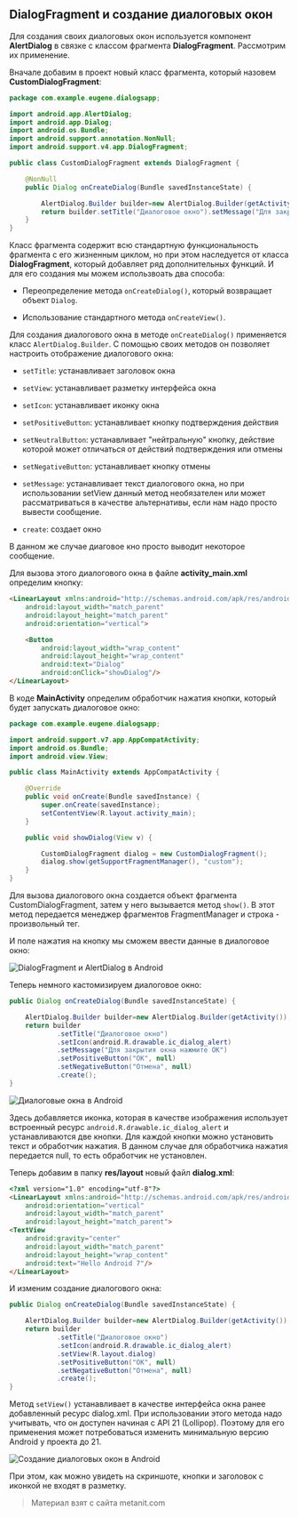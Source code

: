 ## DialogFragment и создание диалоговых окон

Для создания своих диалоговых окон используется компонент **AlertDialog** в связке с классом фрагмента **DialogFragment**. Рассмотрим их применение.

Вначале добавим в проект новый класс фрагмента, который назовем **CustomDialogFragment**:

```java
package com.example.eugene.dialogsapp;

import android.app.AlertDialog;
import android.app.Dialog;
import android.os.Bundle;
import android.support.annotation.NonNull;
import android.support.v4.app.DialogFragment;

public class CustomDialogFragment extends DialogFragment {

    @NonNull
    public Dialog onCreateDialog(Bundle savedInstanceState) {

        AlertDialog.Builder builder=new AlertDialog.Builder(getActivity());
        return builder.setTitle("Диалоговое окно").setMessage("Для закрытия окна нажмите ОК").create();
    }
}
```

Класс фрагмента содержит всю стандартную функциональность фрагмента с его жизненным циклом, но при этом наследуется от класса **DialogFragment**, который добавляет ряд дополнительных функций. И для его создания мы можем использвоать два способа:

- Переопределение метода `onCreateDialog()`, который возвращает объект `Dialog`.

- Использование стандартного метода `onCreateView()`.

Для создания диалогового окна в методе `onCreateDialog()` применяется класс `AlertDialog.Builder`. С помощью своих методов он позволяет настроить отображение диалогового окна:

- `setTitle`: устанавливает заголовок окна

- `setView`: устанавливает разметку интерфейса окна

- `setIcon`: устанавливает иконку окна

- `setPositiveButton`: устанавливает кнопку подтверждения действия

- `setNeutralButton`: устанавливает "нейтральную" кнопку, действие которой может отличаться от действий подтверждения или отмены

- `setNegativeButton`: устанавливает кнопку отмены

- `setMessage`: устанавливает текст диалогового окна, но при использовании setView данный метод необязателен или может рассматриваться 
в качестве альтернативы, если нам надо просто вывести сообщение.

- `create`: создает окно

В данном же случае диаговое кно просто выводит некоторое сообщение.

Для вызова этого диалогового окна в файле **activity_main.xml** определим кнопку:

```html
<LinearLayout xmlns:android="http://schemas.android.com/apk/res/android"
    android:layout_width="match_parent"
    android:layout_height="match_parent"
    android:orientation="vertical">

    <Button
        android:layout_width="wrap_content"
        android:layout_height="wrap_content"
        android:text="Dialog"
        android:onClick="showDialog"/>
</LinearLayout>
```

В коде **MainActivity** определим обработчик нажатия кнопки, который будет запускать диалоговое окно:

```java
package com.example.eugene.dialogsapp;

import android.support.v7.app.AppCompatActivity;
import android.os.Bundle;
import android.view.View;

public class MainActivity extends AppCompatActivity {

    @Override
    public void onCreate(Bundle savedInstance) {
        super.onCreate(savedInstance);
        setContentView(R.layout.activity_main);
    }

    public void showDialog(View v) {

        CustomDialogFragment dialog = new CustomDialogFragment();
        dialog.show(getSupportFragmentManager(), "custom");
    }
}
```

Для вызова диалогового окна создается объект фрагмента CustomDialogFragment, затем у него вызывается метод `show()`. В этот метод передается менеджер фрагментов FragmentManager и строка - произвольный тег.

И поле нажатия на кнопку мы сможем ввести данные в диалоговое окно:

![DialogFragment и AlertDialog в Android](https://metanit.com/java/android/pics/dialog1.png)

Теперь немного кастомизируем диалоговое окно:

```java
public Dialog onCreateDialog(Bundle savedInstanceState) {

    AlertDialog.Builder builder=new AlertDialog.Builder(getActivity());
    return builder
            .setTitle("Диалоговое окно")
            .setIcon(android.R.drawable.ic_dialog_alert)
            .setMessage("Для закрытия окна нажмите ОК")
            .setPositiveButton("OK", null)
            .setNegativeButton("Отмена", null)
            .create();
}
```

![Диалоговые окна в Android](https://metanit.com/java/android/pics/dialog2.png)

Здесь добавляетcя иконка, которая в качестве изображения использует встроенный ресурс `android.R.drawable.ic_dialog_alert` и устанавливаются две кнопки. Для каждой кнопки можно установить текст и обработчик нажатия. В данном случае для обработчика нажатия передается null, то есть обработчик не установлен.

Теперь добавим в папку **res/layout** новый файл **dialog.xml**:

```html
<?xml version="1.0" encoding="utf-8"?>
<LinearLayout xmlns:android="http://schemas.android.com/apk/res/android"
    android:orientation="vertical"
    android:layout_width="match_parent"
    android:layout_height="match_parent">
<TextView
    android:gravity="center"
    android:layout_width="match_parent"
    android:layout_height="wrap_content"
    android:text="Hello Android 7"/>
</LinearLayout>
```

И изменим создание диалогового окна:

```java
public Dialog onCreateDialog(Bundle savedInstanceState) {

    AlertDialog.Builder builder=new AlertDialog.Builder(getActivity());
    return builder
            .setTitle("Диалоговое окно")
            .setIcon(android.R.drawable.ic_dialog_alert)
            .setView(R.layout.dialog)
            .setPositiveButton("OK", null)
            .setNegativeButton("Отмена", null)
            .create();
}
```

Метод `setView()` устанавливает в качестве интерфейса окна ранее добавленный ресурс dialog.xml. При использовании этого метода надо учитывать, что он доступен начиная с API 21 (Lollipop). Поэтому для его применения может потребоваться изменить минимальную версию Android у проекта до 21.

![Создание диалоговых окон в Android](https://metanit.com/java/android/pics/dialog3.png)

При этом, как можно увидеть на скриншоте, кнопки и заголовок с иконкой не входят в разметку.


> Материал взят с сайта metanit.com